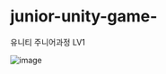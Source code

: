 # junior-unity-game-
유니티 주니어과정 LV1

![image](https://github.com/KimSungJun99/junior-unity-game-/assets/123717093/3493df69-e2a9-45ca-8d1c-6ca5e91c5307)
